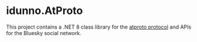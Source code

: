 # idunno.AtProto

This project contains a .NET 8 class library for the [atproto protocol](https://docs.bsky.app/docs/api/at-protocol-xrpc-api) and APIs for the Bluesky social network.
